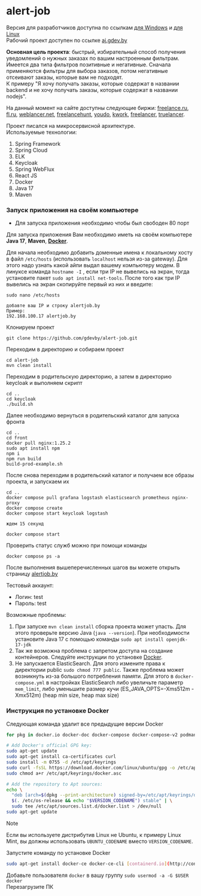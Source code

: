 # alert-job
Версия для разработчиков доступна по ссылкам [для Windows](README_FOR_DEVELOPERS_WINDOWS_RU.md) и [для Linux](README_FOR_DEVELOPERS_LINUX_RU.md)<br>
Рабочий проект доступен по ссылке [aj.gdev.by](https://aj.gdev.by)

**Основная цель проекта**: быстрый, избирательный способ получения уведомлений о нужных заказах по вашим настроенным фильтрам.<br>
Имеется два типа фильтров позитивные и негативные. Сначала применяются фильтры для выбора заказов, потом негативные отсеивают заказы, которые вам не подходят.<br>
К примеру "Я хочу получать заказы, которые содержат в названии backend и не хочу получать заказы, которые содержат в названии nodejs".<br>

На данный момент на сайте доступны следующие биржи: [freelance.ru](https://freelance.ru), [fl.ru](https://www.fl.ru), [weblancer.net](https://www.weblancer.net), [freelancehunt](https://freelancehunt.com/), [youdo](https://youdo.com/), [kwork](https://kwork.ru/), [freelancer](https://www.freelancer.com/), [truelancer](https://www.truelancer.com/).

Проект писался на микросервисной архитектуре.<br>
Используемые технологии:

<ol>
    <li>Spring Framework</li>
    <li>Spring Cloud</li>
    <li>ELK</li>
    <li>Keycloak</li>
    <li>Spring WebFlux</li>
    <li>React JS</li>
    <li>Docker</li>
    <li>Java 17</li>
    <li>Maven</li>
</ol>

### Запуск приложения на своём компьютере

- Для запуска приложения необходимо чтобы был свободен 80 порт<br>

Для запуска приложения Вам необходимо иметь на своём компьютере **Java 17**, **Maven**, **[Docker](#инструкция-по-установке-docker)**.<br>

Для начала необходимо добавить доменные имена к локальному хосту в файл `/etc/hosts` (использовать `localhost` нельзя из-за gateway). Для этого надо узнать какой айпи выдал вашему компьютеру модем. В линуксе команда `hostname -I` , если три IP не вывелись на экран, тогда установите пакет `sudo apt install net-tools`. После того как три IP вывелись на экран скопируйте первый из них и введите: 

```
sudo nano /etc/hosts

добавте ваш IP и строку alertjob.by
Пример:
192.168.100.17 alertjob.by
```

Клонируем проект

```
git clone https://github.com/gdevby/alert-job.git
```

Переходим в директорию и собираем проект

```
cd alert-job
mvn clean install
```

Переходим в родительскую директорию, а затем в директорию keycloak и выполняем скрипт

```
cd ..
cd keycloak
./build.sh
```

Далее необходимо вернуться в родительский каталог для запуска фронта

```
cd ..
cd front
docker pull nginx:1.25.2
sudo apt install npm
npm i
npm run build
build-prod-example.sh
```

После снова переходим в родительский каталог и получаем все образы проекта, и запускаем их
```
cd ..
docker compose pull grafana logstash elasticsearch prometheus nginx-proxy
docker compose create
docker compose start keycloak logstash

ждем 15 секунд

docker compose start
```

Проверить статус служб можно при помощи команды

```
docker compose ps -a
```

После выполнения вышеперечисленных шагов вы можете открыть страницу [alertjob.by ](http://alertjob.by)

Тестовый аккаунт:
* Логин: test
* Пароль: test

Возможные проблемы:
1) При запуске `mvn clean install` сборка проекта может упасть. Для этого проверьте версию Java (`java --version`). При необходимости установите Java 17 с помощью команды `sudo apt install openjdk-17-jdk`
2) Так же возможна проблема с запретом доступа на создание контейнеров. Следуйте инструкции по установке [Docker](#инструкция-по-установке-docker).
3) Не запускается ElasticSearch. Для этого измените права к директории public `sudo chmod 777 public`. Также проблема может возникнуть из-за большого потребления памяти. Для этого в `docker-compose.yml` в настройках ElasticSearch либо увеличьте параметр `mem_limit`, либо уменьшите размер кучи (ES_JAVA_OPTS=-Xms512m -Xmx512m)
(heap min size, heap max size)

### Инструкция по установке Docker
Следующая команда удалит все предыдущие версии Docker
```bash
for pkg in docker.io docker-doc docker-compose docker-compose-v2 podman-docker containerd runc; do sudo apt-get remove $pkg; done
```

```bash
# Add Docker's official GPG key:
sudo apt-get update
sudo apt-get install ca-certificates curl
sudo install -m 0755 -d /etc/apt/keyrings
sudo curl -fsSL https://download.docker.com/linux/ubuntu/gpg -o /etc/apt/keyrings/docker.asc
sudo chmod a+r /etc/apt/keyrings/docker.asc

# Add the repository to Apt sources:
echo \
  "deb [arch=$(dpkg --print-architecture) signed-by=/etc/apt/keyrings/docker.asc] https://download.docker.com/linux/ubuntu \
  $(. /etc/os-release && echo "$VERSION_CODENAME") stable" | \
  sudo tee /etc/apt/sources.list.d/docker.list > /dev/null
sudo apt-get update
```

> [!NOTE]
> Если вы используете дистрибутив Linux не Ubuntu, к примеру Linux Mint, вы должны использовать `UBUNTU_CODENAME` вместо `VERSION_CODENAME`.

Запустите команду по установке Docker

```bash
sudo apt-get install docker-ce docker-ce-cli [containerd.io](http://containerd.io/) docker-buildx-plugin docker-compose-plugin
```
Добавьте пользователя `docker` в вашу группу `sudo usermod -a -G $USER docker`<br>
Перезагрузите ПК

